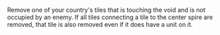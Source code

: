 Remove one of your country's tiles that is touching the void and is not occupied by an enemy. If all tiles connecting a tile to the center spire are removed, that tile is also removed even if it does have a unit on it.